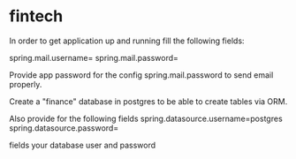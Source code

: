 # fintech
In order to get application up and running fill the following fields:

spring.mail.username=
spring.mail.password=

Provide app password for the config spring.mail.password
to send email properly.

Create a "finance" database in postgres to be able to create tables via ORM.

Also provide for the following fields
spring.datasource.username=postgres
spring.datasource.password= 

fields your database user and password
